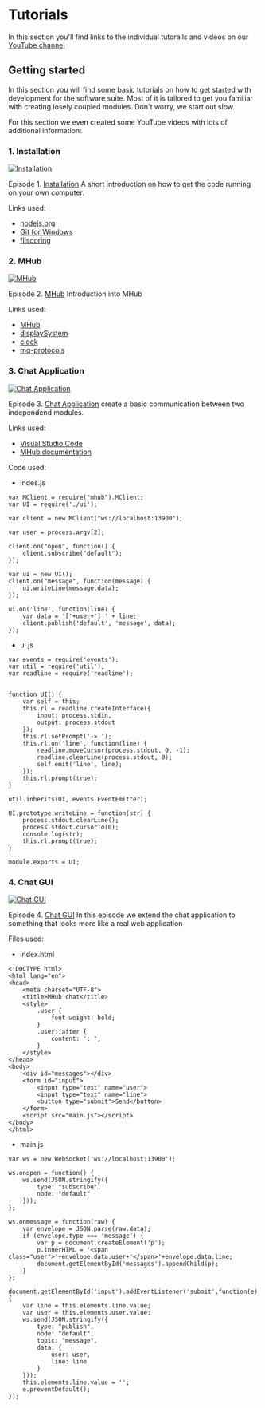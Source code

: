 # Tutorials



In this section you'll find links to the individual tutorails and videos on our [YouTube channel](https://www.youtube.com/c/flltools)

## Getting started

In this section you will find some basic tutorials on how to get started with development for the software suite.
Most of it is tailored to get you familiar with creating losely coupled modules. Don't worry, we start out slow.

For this section we even created some YouTube videos with lots of additional information:

### 1. Installation

[![Installation](https://img.youtube.com/vi/VfzPSmkNXWI/0.jpg)](https://www.youtube.com/watch?v=YVfzPSmkNXWI)

Episode 1. [Installation](https://www.youtube.com/watch?v=VfzPSmkNXWI)
A short introduction on how to get the code running on your own computer.

Links used:
* [nodejs.org](https://nodejs.org/)
* [Git for Windows](https://git-scm.com/download/win)
* [fllscoring](https://github.com/firstLegoLeague/fllscoring)


### 2. MHub

[![MHub](https://img.youtube.com/vi/TRSJUfSS_LM/0.jpg)](https://www.youtube.com/watch?v=TRSJUfSS_LM)

Episode 2. [MHub](https://www.youtube.com/watch?v=TRSJUfSS_LM)
Introduction into MHub

Links used:
* [MHub](https://npmjs.com/mhub)
* [displaySystem](https://github.com/firstLegoLeague/displaySystem)
* [clock](https://github.com/firstLegoLeague/clock)
* [mq-protocols](https://github.com/firstLegoLeague/mq-protocols)


### 3. Chat Application

[![Chat Application](https://img.youtube.com/vi/OVQxqZ4bQIM/0.jpg)](https://www.youtube.com/watch?v=OVQxqZ4bQIM)

Episode 3. [Chat Application](https://www.youtube.com/watch?v=OVQxqZ4bQIM)
create a basic communication between two independend modules.

Links used:
* [Visual Studio Code](https://code.visualstudio.com)
* [MHub documentation](https://github.com/poelstra/mhub)

Code used:
* indes.js
```
var MClient = require("mhub").MClient;
var UI = require('./ui');

var client = new MClient("ws://localhost:13900");

var user = process.argv[2];

client.on("open", function() {
    client.subscribe("default");
});

var ui = new UI();
client.on("message", function(message) {
    ui.writeLine(message.data);
});

ui.on('line', function(line) {
    var data = '['+user+'] ' + line;
    client.publish('default', 'message', data);
});
```
* ui.js
```
var events = require('events');
var util = require('util');
var readline = require('readline');
 
 
function UI() {
    var self = this;
    this.rl = readline.createInterface({
        input: process.stdin,
        output: process.stdout
    });
    this.rl.setPrompt('-> ');
    this.rl.on('line', function(line) {
        readline.moveCursor(process.stdout, 0, -1);
        readline.clearLine(process.stdout, 0);
        self.emit('line', line);
    });
    this.rl.prompt(true);
}
 
util.inherits(UI, events.EventEmitter);
 
UI.prototype.writeLine = function(str) {
    process.stdout.clearLine();
    process.stdout.cursorTo(0);
    console.log(str);
    this.rl.prompt(true);
}
 
module.exports = UI;
```

### 4. Chat GUI

[![Chat GUI](https://img.youtube.com/vi/Yx1VF1vb6eA/0.jpg)](https://www.youtube.com/watch?v=Yx1VF1vb6eA)

Episode 4. [Chat GUI](https://www.youtube.com/watch?v=Yx1VF1vb6eA)
In this episode we extend the chat application to something that looks more like a real web application

Files used:
* index.html
```
<!DOCTYPE html>
<html lang="en">
<head>
    <meta charset="UTF-8">
    <title>MHub chat</title>
    <style>
        .user {
            font-weight: bold;
        }
        .user::after {
            content: ': ';
        }
    </style>
</head>
<body>
    <div id="messages"></div>
    <form id="input">
        <input type="text" name="user">
        <input type="text" name="line">
        <button type="submit">Send</button>
    </form>
    <script src="main.js"></script>
</body>
</html>
```
* main.js
```
var ws = new WebSocket('ws://localhost:13900');

ws.onopen = function() {
    ws.send(JSON.stringify({
        type: "subscribe",
        node: "default"
    }));
};

ws.onmessage = function(raw) {
    var envelope = JSON.parse(raw.data);
    if (envelope.type === 'message') {
        var p = document.createElement('p');
        p.innerHTML = '<span class="user">'+envelope.data.user+'</span>'+envelope.data.line;
        document.getElementById('messages').appendChild(p);
    }
};

document.getElementById('input').addEventListener('submit',function(e) {
    var line = this.elements.line.value;
    var user = this.elements.user.value;
    ws.send(JSON.stringify({
        type: "publish",
        node: "default",
        topic: "message",
        data: {
            user: user,
            line: line
        }
    }));
    this.elements.line.value = '';
    e.preventDefault();
});
```
